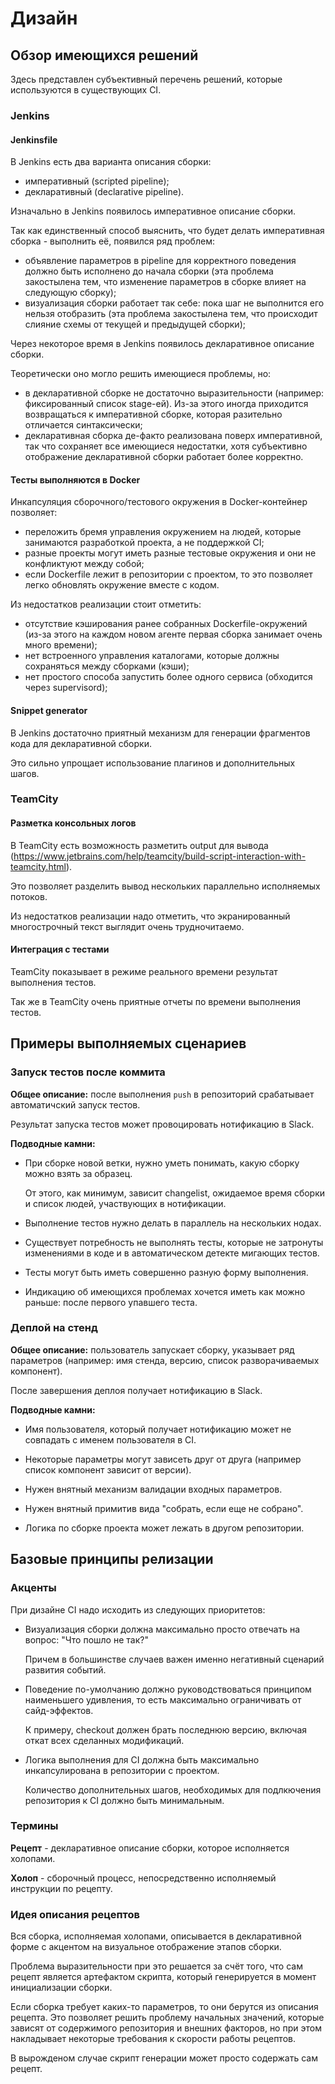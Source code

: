 # Дизайн
## Обзор имеющихся решений
Здесь представлен субъективный перечень решений, которые используются в существующих CI.

### Jenkins
#### Jenkinsfile
В Jenkins есть два варианта описания сборки:

 - императивный (scripted pipeline);
 - декларативный (declarative pipeline).

Изначально в Jenkins появилось императивное описание сборки.

Так как единственный способ выяснить, что будет делать императивная сборка - выполнить её, появился ряд проблем:

 - объявление параметров в pipeline для корректного поведения должно быть исполнено до начала сборки (эта проблема
   закостылена тем, что изменение параметров в сборке влияет на следующую сборку);
 - визуализация сборки работает так себе: пока шаг не выполнится его нельзя отобразить (эта проблема закостылена
   тем, что происходит слияние схемы от текущей и предыдущей сборки);

Через некоторое время в Jenkins появилось декларативное описание сборки.

Теоретически оно могло решить имеющиеся проблемы, но:

 - в декларативной сборке не достаточно выразительности (например: фиксированный список stage-ей). Из-за этого иногда
   приходится возвращаться к императивной сборке, которая разительно отличается синтаксически;
 - декларативная сборка де-факто реализована поверх императивной, так что сохраняет все имеющиеся недостатки, хотя
   субъективно отображение декларативной сборки работает более корректно.

#### Тесты выполняются в Docker
Инкапсуляция сборочного/тестового окружения в Docker-контейнер позволяет:

 - переложить бремя управления окружением на людей, которые занимаются разработкой проекта, а не поддержкой CI;
 - разные проекты могут иметь разные тестовые окружения и они не конфликтуют между собой;
 - если Dockerfile лежит в репозитории с проектом, то это позволяет легко обновлять окружение вместе с кодом.

Из недостатков реализации стоит отметить:

 - отсутствие кэширования ранее собранных Dockerfile-окружений (из-за этого на каждом новом агенте первая сборка
   занимает очень много времени);
 - нет встроенного управления каталогами, которые должны сохраняться между сборками (кэши);
 - нет простого способа запустить более одного сервиса (обходится через supervisord);

#### Snippet generator
В Jenkins достаточно приятный механизм для генерации фрагментов кода для декларативной сборки.

Это сильно упрощает использование плагинов и дополнительных шагов.

### TeamCity
#### Разметка консольных логов
В TeamCity есть возможность разметить output для вывода
(https://www.jetbrains.com/help/teamcity/build-script-interaction-with-teamcity.html).

Это позволяет разделить вывод нескольких параллельно исполняемых потоков.

Из недостатков реализации надо отметить, что экранированный многострочный текст выглядит очень трудночитаемо.

#### Интеграция с тестами
TeamCity показывает в режиме реального времени результат выполнения тестов.

Так же в TeamCity очень приятные отчеты по времени выполнения тестов.

## Примеры выполняемых сценариев
### Запуск тестов после коммита
**Общее описание:** после выполнения `push` в репозиторий срабатывает автоматичский запуск тестов.

Результат запуска тестов может провоцировать нотификацию в Slack.

**Подводные камни:**

 - При сборке новой ветки, нужно уметь понимать, какую сборку можно взять за образец.

   От этого, как минимум, зависит changelist, ожидаемое время сборки и список людей, участвующих в нотификации.

 - Выполнение тестов нужно делать в параллель на нескольких нодах.

 - Существует потребность не выполнять тесты, которые не затронуты изменениями в коде и в автоматическом детекте
   мигающих тестов.

 - Тесты могут быть иметь совершенно разную форму выполнения.

 - Индикацию об имеющихся проблемах хочется иметь как можно раньше: после первого упавшего теста.

### Деплой на стенд
**Общее описание:** пользователь запускает сборку, указывает ряд параметров (например: имя стенда, версию, список
разворачиваемых компонент).

После завершения деплоя получает нотификацию в Slack.

**Подводные камни:**

 - Имя пользователя, который получает нотификацию может не совпадать с именем пользователя в CI.

 - Некоторые параметры могут зависеть друг от друга (например список компонент зависит от версии).

 - Нужен внятный механизм валидации входных параметров.

 - Нужен внятный примитив вида "собрать, если еще не собрано".

 - Логика по сборке проекта может лежать в другом репозитории.

## Базовые принципы релизации
### Акценты
При дизайне CI надо исходить из следующих приоритетов:

 - Визуализация сборки должна максимально просто отвечать на вопрос: "Что пошло не так?"

   Причем в большинстве случаев важен именно негативный сценарий развития событий.

 - Поведение по-умолчанию должно руководствоваться принципом наименьшего удивления, то есть максимально ограничивать от сайд-эффектов.

   К примеру, checkout должен брать последнюю версию, включая откат всех сделанных модификаций.

 - Логика выполнения для CI должна быть максимально инкапсулирована в репозитории с проектом.

   Количество дополнительных шагов, необходимых для подлкючения репозитория к CI должно быть минимальным.

### Термины
**Рецепт** - декларативное описание сборки, которое исполняется холопами.

**Холоп** - сборочный процесс, непосредственно исполняемый инструкции по рецепту.

### Идея описания рецептов
Вся сборка, исполняемая холопами, описывается в декларативной форме с акцентом на визуальное отображение этапов сборки.

Проблема выразительности при это решается за счёт того, что сам рецепт является артефактом скрипта, который генерируется в момент инициализации сборки.

Если сборка требует каких-то параметров, то они берутся из описания рецепта. Это позволяет решить проблему начальных значений, которые зависят от содержимого репозитория и внешних факторов, но при этом накладывает некоторые требования к скорости работы рецептов.

В вырожденом случае скрипт генерации может просто содержать сам рецепт.
